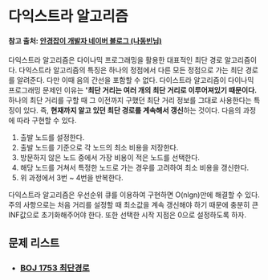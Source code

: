 # 다익스트라 알고리즘

#### 참고 출처: [안경잡이 개발자 네이버 블로그 (나동빈님)](https://blog.naver.com/ndb796/221234424646)

다익스트라 알고리즘은 다이나믹 프로그래밍을 활용한 대표적인 최단 경로 알고리즘이다. 다익스트라 알고리즘의 특징은 하나의 정점에서 다른 모든 정점으로 가는 최단 경로를 알려준다. 다만 이때 음의 간선을 포함할 수 없다. 다이스트라 알고리즘이 다이나믹 프로그래밍 문제인 이유는 **'최단 거리는 여러 개의 최단 거리로 이루어져있기 때문이다.** 하나의 최단 거리를 구할 때 그 이전까지 구했던 최단 거리 정보를 그대로 사용한다는 특징이 있다. 즉, **현재까지 알고 있던 최단 경로를 계속해서 갱신**하는 것이다. 다음의 과정에 따라 구현할 수 있다.



1. 출발 노드를 설정한다.
2. 출발 노드를 기준으로 각 노드의 최소 비용을 저장한다.
3. 방문하지 않은 노드 중에서 가장 비용이 적은 노드를 선택한다.
4. 해당 노드를 거쳐서 특정한 노드로 가는 경우를 고려하여 최소 비용을 갱신한다.
5. 위 과정에서 3번 ~ 4번을 반복한다.

다익스트라 알고리즘은 우선순위 큐를 이용하여 구현하면 O(nlgn)만에 해결할 수 있다. 주의 사항으로는 처음 거리를 설정할 때 최소값을 계속 갱신해야 하기 때문에 충분히 큰 INF값으로 초기화해주어야 한다. 또한 선택한 시작 지점은 0으로 설정하도록 하자.



## 문제 리스트

- ### [BOJ 1753 최단경로](https://github.com/jungtaeyong/alstudy2/blob/ty/SDS/예습/baekjoon%201753%20최단경로.md)